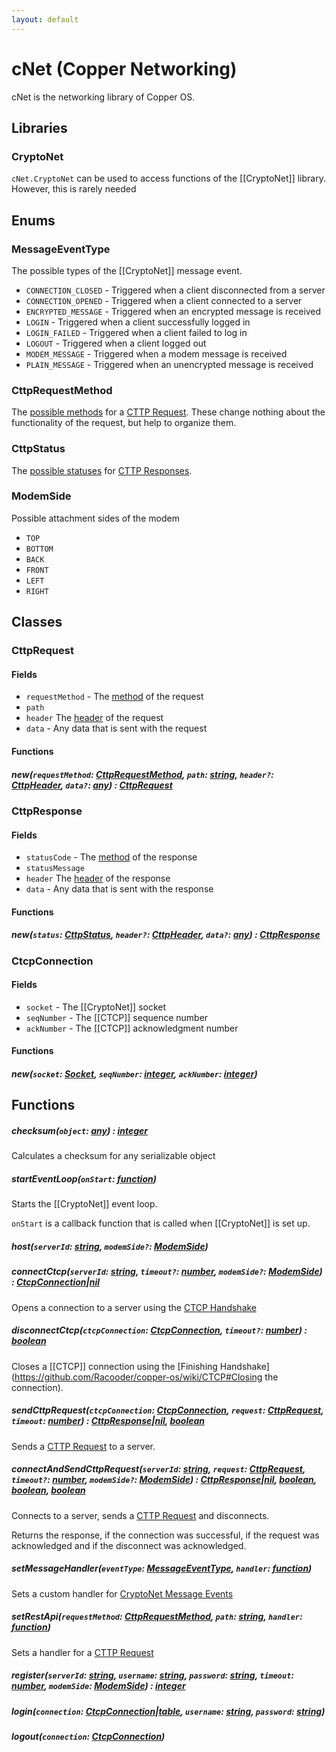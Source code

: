 ```yaml
---
layout: default
---
```


# cNet (Copper Networking)

cNet is the networking library of Copper OS.

## Libraries

### CryptoNet

`cNet.CryptoNet` can be used to access functions of the [[CryptoNet]] library. However, this is rarely needed

## Enums

### MessageEventType

The possible types of the [[CryptoNet]] message event.

- `CONNECTION_CLOSED` - Triggered when a client disconnected from a server
- `CONNECTION_OPENED` - Triggered when a client connected to a server
- `ENCRYPTED_MESSAGE` - Triggered when an encrypted message is received
- `LOGIN` - Triggered when a client successfully logged in
- `LOGIN_FAILED` - Triggered when a client failed to log in
- `LOGOUT` - Triggered when a client logged out
- `MODEM_MESSAGE` - Triggered when a modem message is received
- `PLAIN_MESSAGE` - Triggered when an unencrypted message is received

### CttpRequestMethod

The [possible methods](https://github.com/Racooder/copper-os/wiki/CTTP#request-methods) for a [CTTP Request](https://github.com/Racooder/copper-os/wiki/CTTP#requests).
These change nothing about the functionality of the request, but help to organize them.

### CttpStatus

The [possible statuses](https://github.com/Racooder/copper-os/wiki/CTTP#Status-Codes) for [CTTP Responses](https://github.com/Racooder/copper-os/wiki/CTTP#Responses).

### ModemSide

Possible attachment sides of the modem

- `TOP`
- `BOTTOM`
- `BACK`
- `FRONT`
- `LEFT`
- `RIGHT`

## Classes

### CttpRequest

#### Fields

- `requestMethod` - The [method](https://github.com/Racooder/copper-os/wiki/cNet#CttpRequestMethod) of the request
- `path`
- `header` The [header](https://github.com/Racooder/copper-os/wiki/CTTP#Request-Headers) of the request
- `data` - Any data that is sent with the request

#### Functions

##### new(`requestMethod`: [CttpRequestMethod](https://github.com/Racooder/copper-os/wiki/cNet#CttpRequestMethod), `path`: [string](https://www.lua.org/pil/2.4.html), `header?`: [CttpHeader](https://github.com/Racooder/copper-os/wiki/cNet#CttpHeader), `data?`: [any](https://www.lua.org/pil/2.html)) : [CttpRequest](https://github.com/Racooder/copper-os/wiki/cNet#CttpRequest)

### CttpResponse

#### Fields

- `statusCode` - The [method](https://github.com/Racooder/copper-os/wiki/cNet#CttpRequestMethod) of the response
- `statusMessage`
- `header` The [header](https://github.com/Racooder/copper-os/wiki/CTTP#Response-Headers) of the response
- `data` - Any data that is sent with the response

#### Functions

##### new(`status`: [CttpStatus](https://github.com/Racooder/copper-os/wiki/cNet#CttpStatus), `header?`: [CttpHeader](https://github.com/Racooder/copper-os/wiki/cNet#CttpHeader), `data?`: [any](https://www.lua.org/pil/2.html)) : [CttpResponse](https://github.com/Racooder/copper-os/wiki/cNet#CttpResponse)

### CtcpConnection

#### Fields

- `socket` - The [[CryptoNet]] socket
- `seqNumber` - The [[CTCP]] sequence number
- `ackNumber` - The [[CTCP]] acknowledgment number

#### Functions

##### new(`socket`: [Socket](https://github.com/Racooder/copper-os/wiki/CryptoNet#Socket), `seqNumber`: [integer](https://www.lua.org/pil/2.3.html), `ackNumber`: [integer](https://www.lua.org/pil/2.3.html))

## Functions

##### checksum(`object`: [any](https://www.lua.org/pil/2.html)) : [integer](https://www.lua.org/pil/2.3.html)

Calculates a checksum for any serializable object

##### startEventLoop(`onStart`: [function](https://www.lua.org/pil/2.6.html))

Starts the [[CryptoNet]] event loop.

`onStart` is a callback function that is called when [[CryptoNet]] is set up.

##### host(`serverId`: [string](https://www.lua.org/pil/2.4.html), `modemSide?`: [ModemSide](https://github.com/Racooder/copper-os/wiki/cNet#ModemSide))

##### connectCtcp(`serverId`: [string](https://www.lua.org/pil/2.4.html), `timeout?`: [number](https://www.lua.org/pil/2.3.html), `modemSide?`: [ModemSide](https://github.com/Racooder/copper-os/wiki/cNet#ModemSide)) : [CtcpConnection](https://github.com/Racooder/copper-os/wiki/cNet#CtcpConnection)|[nil](https://www.lua.org/pil/2.1.html)

Opens a connection to a server using the [CTCP Handshake](https://github.com/Racooder/copper-os/wiki/CTCP#CTCP-Handshake)

##### disconnectCtcp(`ctcpConnection`: [CtcpConnection](https://github.com/Racooder/copper-os/wiki/cNet#CtcpConnection), `timeout?`: [number](https://www.lua.org/pil/2.3.html)) : [boolean](https://www.lua.org/pil/2.2.html)

Closes a [[CTCP]] connection using the [Finishing Handshake](https://github.com/Racooder/copper-os/wiki/CTCP#Closing the connection).

##### sendCttpRequest(`ctcpConnection`: [CtcpConnection](https://github.com/Racooder/copper-os/wiki/cNet#CtcpConnection), `request`: [CttpRequest](https://github.com/Racooder/copper-os/wiki/cNet#CttpRequest), `timeout`: [number](https://www.lua.org/pil/2.3.html)) : [CttpResponse](https://github.com/Racooder/copper-os/wiki/cNet#CttpResponse)|[nil](https://www.lua.org/pil/2.1.html), [boolean](https://www.lua.org/pil/2.2.html)

Sends a [CTTP Request](https://github.com/Racooder/copper-os/wiki/CTTP#Requests) to a server.

##### connectAndSendCttpRequest(`serverId`: [string](https://www.lua.org/pil/2.4.html), `request`: [CttpRequest](https://github.com/Racooder/copper-os/wiki/cNet#CttpRequest), `timeout?`: [number](https://www.lua.org/pil/2.3.html), `modemSide?`: [ModemSide](https://github.com/Racooder/copper-os/wiki/cNet#ModemSide)) : [CttpResponse](https://github.com/Racooder/copper-os/wiki/cNet#CttpResponse)|[nil](https://www.lua.org/pil/2.1.html), [boolean](https://www.lua.org/pil/2.2.html), [boolean](https://www.lua.org/pil/2.2.html), [boolean](https://www.lua.org/pil/2.2.html)

Connects to a server, sends a [CTTP Request](https://github.com/Racooder/copper-os/wiki/CTTP#Requests) and disconnects.

Returns the response, if the connection was successful, if the request was acknowledged and if the disconnect was acknowledged.

##### setMessageHandler(`eventType`: [MessageEventType](https://github.com/Racooder/copper-os/wiki/cNet#MessageEventType), `handler`: [function](https://www.lua.org/pil/2.6.html))

Sets a custom handler for [CryptoNet Message Events](https://github.com/Racooder/copper-os/wiki/cNet#MessageEventType)

##### setRestApi(`requestMethod`: [CttpRequestMethod](https://github.com/Racooder/copper-os/wiki/cNet#CttpRequestMethod), `path`: [string](https://www.lua.org/pil/2.4.html), `handler`: [function](https://www.lua.org/pil/2.6.html))

Sets a handler for a [CTTP Request](https://github.com/Racooder/copper-os/wiki/CTTP#Requests)

##### register(`serverId`: [string](https://www.lua.org/pil/2.4.html), `username`: [string](https://www.lua.org/pil/2.4.html), `password`: [string](https://www.lua.org/pil/2.4.html), `timeout`: [number](https://www.lua.org/pil/2.3.html), `modemSide`: [ModemSide](https://github.com/Racooder/copper-os/wiki/cNet#ModemSide)) : [integer](https://www.lua.org/pil/2.3.html)

##### login(`connection`: [CtcpConnection](https://github.com/Racooder/copper-os/wiki/cNet#CtcpConnection)|[table](https://www.lua.org/pil/2.5.html), `username`: [string](https://www.lua.org/pil/2.4.html), `password`: [string](https://www.lua.org/pil/2.4.html))

##### logout(`connection`: [CtcpConnection](https://github.com/Racooder/copper-os/wiki/cNet#CtcpConnection))
